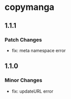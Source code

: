 # copymanga

## 1.1.1

### Patch Changes

- fix: meta namespace error

## 1.1.0

### Minor Changes

- fix: updateURL error
